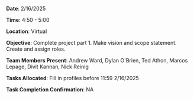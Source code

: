 **Date**: 2/16/2025

**Time**: 4:50 - 5:00

**Location**: Virtual

**Objective**: Complete project part 1. Make vision and scope statement. Create and assign roles.

**Team Members Present**: Andrew Ward, Dylan O'Brien, Ted Athon, Marcos Lepage, Divit Kannan, Nick Reinig

**Tasks Allocated**: Fill in profiles before 11:59 2/16/2025

**Task Completion Confirmation**: NA
